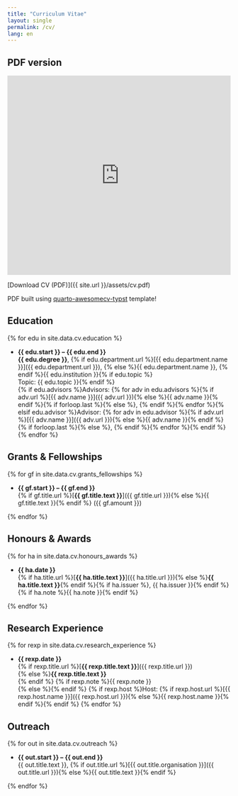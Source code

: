 ```yaml
---
title: "Curriculum Vitae"
layout: single
permalink: /cv/
lang: en
---
```


## PDF version
<iframe src="https://docs.google.com/viewer?url={{ site.url }}/assets/cv.pdf&embedded=true" style="width:100%; height:450px;" frameborder="0"></iframe>

[Download CV (PDF)]({{ site.url }}/assets/cv.pdf)

PDF built using [quarto-awesomecv-typst](https://github.com/kazuyanagimoto/quarto-awesomecv-typst) template!

## Education

{% for edu in site.data.cv.education %}
-  **{{ edu.start }} – {{ edu.end }}** <br>
  **{{ edu.degree }}**, {% if edu.department.url %}[{{ edu.department.name }}]({{ edu.department.url }}), {% else %}{{ edu.department.name }}, {% endif %}{{ edu.institution }}{% if edu.topic %}  
  Topic: {{ edu.topic }}{% endif %} <br>
  {% if edu.advisors %}Advisors: {% for adv in edu.advisors %}{% if adv.url %}[{{ adv.name }}]({{ adv.url }}){% else %}{{ adv.name }}{% endif %}{% if forloop.last %}{% else %}, {% endif %}{% endfor %}{% elsif edu.advisor %}Advisor: {% for adv in edu.advisor %}{% if adv.url %}[{{ adv.name }}]({{ adv.url }}){% else %}{{ adv.name }}{% endif %}{% if forloop.last %}{% else %}, {% endif %}{% endfor %}{% endif %}
{% endfor %}

## Grants & Fellowships

{% for gf in site.data.cv.grants_fellowships %}
- **{{ gf.start }} – {{ gf.end }}**  <br>
  {% if gf.title.url %}[**{{ gf.title.text }}**]({{ gf.title.url }}){% else %}{{ gf.title.text }}{% endif %} ({{ gf.amount }})

{% endfor %}

## Honours & Awards

{% for ha in site.data.cv.honours_awards %}
- **{{ ha.date }}**  <br>
  {% if ha.title.url %}[**{{ ha.title.text }}**]({{ ha.title.url }}){% else %}**{{ ha.title.text }}**{% endif %}{% if ha.issuer %}, {{ ha.issuer }}{% endif %}<br>
  {% if ha.note %}{{ ha.note }}{% endif %}

{% endfor %}

## Research Experience

{% for rexp in site.data.cv.research_experience %}
- **{{ rexp.date }}**<br>
  {% if rexp.title.url %}[**{{ rexp.title.text }}**]({{ rexp.title.url }})<br>{% else %}**{{ rexp.title.text }}**<br>{% endif %}
  {% if rexp.note %}{{ rexp.note }}<br>{% else %}{% endif %}
  {% if rexp.host %}Host: {% if rexp.host.url %}[{{ rexp.host.name }}]({{ rexp.host.url }}){% else %}{{ rexp.host.name }}{% endif %}{% endif %}
{% endfor %}

## Outreach

{% for out in site.data.cv.outreach %}
- **{{ out.start }} – {{ out.end }}**<br>
  {{ out.title.text }}, {% if out.title.url %}[{{ out.title.organisation }}]({{ out.title.url }}){% else %}{{ out.title.text }}{% endif %}

{% endfor %}